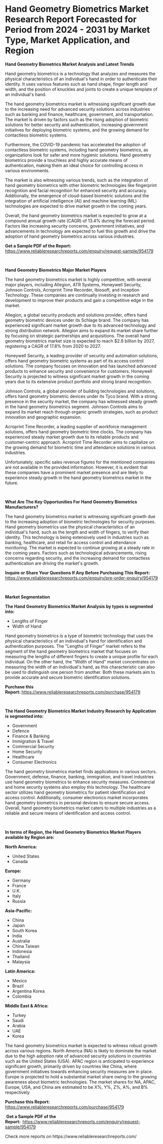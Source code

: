 <p><h1>Hand Geometry Biometrics Market Research Report Forecasted for Period from 2024 -  2031 by Market Type, Market Application, and Region</h1></p><p><strong>Hand Geometry Biometrics Market Analysis and Latest Trends</strong></p>
<p><p>Hand geometry biometrics is a technology that analyzes and measures the physical characteristics of an individual's hand in order to authenticate their identity. It uses various features such as hand shape, finger length and width, and the position of knuckles and joints to create a unique template of an individual's hand.</p><p>The hand geometry biometrics market is witnessing significant growth due to the increasing need for advanced security solutions across industries such as banking and finance, healthcare, government, and transportation. The market is driven by factors such as the rising adoption of biometric solutions for better security and authentication, increasing government initiatives for deploying biometric systems, and the growing demand for contactless biometric systems.</p><p>Furthermore, the COVID-19 pandemic has accelerated the adoption of contactless biometric systems, including hand geometry biometrics, as organizations look for safer and more hygienic solutions. Hand geometry biometrics provide a touchless and highly accurate means of authentication, making them an ideal choice for controlling access in various environments.</p><p>The market is also witnessing various trends, such as the integration of hand geometry biometrics with other biometric technologies like fingerprint recognition and facial recognition for enhanced security and accuracy. Additionally, the emergence of cloud-based biometric solutions and the integration of artificial intelligence (AI) and machine learning (ML) technologies are expected to drive market growth in the coming years.</p><p>Overall, the hand geometry biometrics market is expected to grow at a compound annual growth rate (CAGR) of 13.4% during the forecast period. Factors like increasing security concerns, government initiatives, and advancements in technology are expected to fuel this growth and drive the adoption of hand geometry biometrics across various industries.</p></p>
<p><strong>Get a Sample PDF of the Report:&nbsp;</strong> <a href="https://www.reliableresearchreports.com/enquiry/request-sample/954179">https://www.reliableresearchreports.com/enquiry/request-sample/954179</a></p>
<p>&nbsp;</p>
<p><strong>Hand Geometry Biometrics Major Market Players</strong></p>
<p><p>The hand geometry biometrics market is highly competitive, with several major players, including Allegion, ATR Systems, Honeywell Security, Johnson Controls, Acroprint Time Recorder, Ibiosoft, and Inception Technology. These companies are continually investing in research and development to improve their products and gain a competitive edge in the market.</p><p>Allegion, a global security products and solutions provider, offers hand geometry biometric devices under its Schlage brand. The company has experienced significant market growth due to its advanced technology and strong distribution network. Allegion aims to expand its market share further by focusing on strategic partnerships and acquisitions. The overall hand geometry biometrics market size is expected to reach $2.8 billion by 2027, registering a CAGR of 17.8% from 2020 to 2027.</p><p>Honeywell Security, a leading provider of security and automation solutions, offers hand geometry biometric systems as part of its access control solutions. The company focuses on innovation and has launched advanced products to enhance security and convenience for customers. Honeywell Security is projected to witness significant market growth in the coming years due to its extensive product portfolio and strong brand recognition.</p><p>Johnson Controls, a global provider of building technologies and solutions, offers hand geometry biometric devices under its Tyco brand. With a strong presence in the security market, the company has witnessed steady growth in the hand geometry biometrics segment. Johnson Controls aims to expand its market reach through organic growth strategies, such as product innovation and geographic expansion.</p><p>Acroprint Time Recorder, a leading supplier of workforce management solutions, offers hand geometry biometric time clocks. The company has experienced steady market growth due to its reliable products and customer-centric approach. Acroprint Time Recorder aims to capitalize on the growing demand for biometric time and attendance solutions in various industries.</p><p>Unfortunately, specific sales revenue figures for the mentioned companies are not available in the provided information. However, it is evident that these companies have a prominent market presence and are likely to experience steady growth in the hand geometry biometrics market in the future.</p></p>
<p>&nbsp;</p>
<p><strong>What Are The Key Opportunities For Hand Geometry Biometrics Manufacturers?</strong></p>
<p><p>The hand geometry biometrics market is witnessing significant growth due to the increasing adoption of biometric technologies for security purposes. Hand geometry biometrics use the physical characteristics of an individual's hand, such as the length and width of fingers, to verify their identity. This technology is being extensively used in industries such as banking, healthcare, and retail for access control and attendance monitoring. The market is expected to continue growing at a steady rate in the coming years. Factors such as technological advancements, rising concerns regarding security, and the increasing demand for contactless authentication are driving the market's growth.</p></p>
<p><strong>Inquire or Share Your Questions If Any Before Purchasing This Report:</strong> <a href="https://www.reliableresearchreports.com/enquiry/pre-order-enquiry/954179">https://www.reliableresearchreports.com/enquiry/pre-order-enquiry/954179</a></p>
<p>&nbsp;</p>
<p><strong>Market Segmentation</strong></p>
<p><strong>The Hand Geometry Biometrics Market Analysis by types is segmented into:</strong></p>
<p><ul><li>Lengths of Finger</li><li>Width of Hand</li></ul></p>
<p><p>Hand geometry biometrics is a type of biometric technology that uses the physical characteristics of an individual's hand for identification and authentication purposes. The "Lengths of Finger" market refers to the segment of the hand geometry biometrics market that focuses on measuring the lengths of different fingers to create a unique profile for each individual. On the other hand, the "Width of Hand" market concentrates on measuring the width of an individual's hand, as this characteristic can also be used to distinguish one person from another. Both these markets aim to provide accurate and secure biometric identification solutions.</p></p>
<p><strong>Purchase this Report:&nbsp;</strong><a href="https://www.reliableresearchreports.com/purchase/954179">https://www.reliableresearchreports.com/purchase/954179</a></p>
<p>&nbsp;</p>
<p><strong>The Hand Geometry Biometrics Market Industry Research by Application is segmented into:</strong></p>
<p><ul><li>Government</li><li>Defence</li><li>Finance & Banking</li><li>Immigration & Travel</li><li>Commercial Security</li><li>Home Security</li><li>Healthcare</li><li>Consumer Electronics</li></ul></p>
<p><p>The hand geometry biometrics market finds applications in various sectors. Government, defense, finance, banking, immigration, and travel industries use hand geometry biometrics to enhance security measures. Commercial and home security systems also employ this technology. The healthcare sector utilizes hand geometry biometrics for patient identification and access control. Additionally, consumer electronics market incorporates hand geometry biometrics in personal devices to ensure secure access. Overall, hand geometry biometrics market caters to multiple industries as a reliable and secure means of identification and access control.</p></p>
<p>&nbsp;</p>
<p><strong>In terms of Region, the Hand Geometry Biometrics Market Players available by Region are:</strong></p>
<p>
    <p> <strong> North America: </strong>
        <ul>
            <li>United States</li>
            <li>Canada</li>
        </ul>
        </p> 
    <p> <strong> Europe: </strong>
        <ul>
            <li>Germany</li>
            <li>France</li>
            <li>U.K.</li>
            <li>Italy</li>
            <li>Russia</li>
        </ul>
        </p> 
    <p> <strong> Asia-Pacific: </strong>
        <ul>
            <li>China</li>
            <li>Japan</li>
            <li>South Korea</li>
            <li>India</li>
            <li>Australia</li>
            <li>China Taiwan</li>
            <li>Indonesia</li>
            <li>Thailand</li>
            <li>Malaysia</li>
        </ul>
        </p> 
    <p> <strong> Latin America: </strong>
        <ul>
            <li>Mexico</li>
            <li>Brazil</li>
            <li>Argentina Korea</li>
            <li>Colombia</li>
        </ul>
        </p> 
    <p> <strong> Middle East & Africa: </strong>
        <ul>
            <li>Turkey</li>
            <li>Saudi</li>
            <li>Arabia</li>
            <li>UAE</li>
            <li>Korea</li>
        </ul>
    </p>
    </p>
<p><p>The hand geometry biometrics market is expected to witness robust growth across various regions. North America (NA) is likely to dominate the market due to the high adoption rate of advanced security solutions in countries such as the United States (USA). APAC region is anticipated to experience significant growth, primarily driven by countries like China, where government initiatives towards enhancing security measures are in place. Europe is projected to hold a substantial market share owing to the growing awareness about biometric technologies. The market shares for NA, APAC, Europe, USA, and China are estimated to be X%, Y%, Z%, A%, and B% respectively.</p></p>
<p><strong>Purchase this Report: </strong><a href="https://www.reliableresearchreports.com/purchase/954179">https://www.reliableresearchreports.com/purchase/954179</a></p>
<p>&nbsp;<strong>Get a Sample PDF of the Report:&nbsp;&nbsp;</strong><a href="https://www.reliableresearchreports.com/enquiry/request-sample/954179">https://www.reliableresearchreports.com/enquiry/request-sample/954179</a></p>
<p><strong></strong></p>
<p>Check more reports on https://www.reliableresearchreports.com/</p>